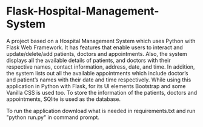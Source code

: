 # Flask-Hospital-Management-System
  A project based on a Hospital Management System which uses Python with Flask Web Framework. It has features that enable users to interact and update/delete/add patients, doctors and appointments. Also, the system displays all the available details of patients, and doctors with their respective names, contact information, address, date, and time. In addition, the system lists out all the available appointments which include doctor’s and patient’s names with their date and time respectively. While using this application in Python with Flask, for its UI elements Bootstrap and some Vanilla CSS is used too. To store the information of the patients, doctors and appointments, SQlite is used as the database.

To run the application download what is needed in requirements.txt and run "python run.py" in command prompt.
